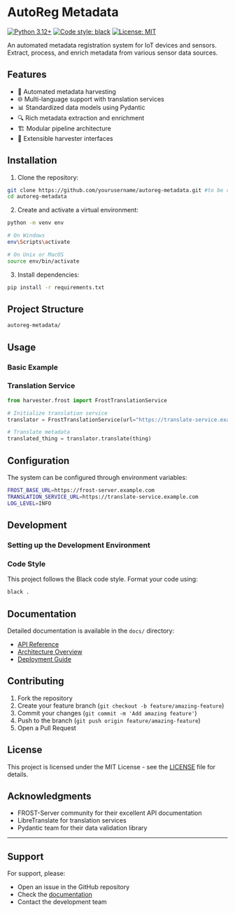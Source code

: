 # AutoReg Metadata

[![Python 3.12+](https://img.shields.io/badge/python-3.12+-blue.svg)](https://www.python.org/downloads/)
[![Code style: black](https://img.shields.io/badge/code%20style-black-000000.svg)](https://github.com/psf/black)
[![License: MIT](https://img.shields.io/badge/License-MIT-yellow.svg)](https://opensource.org/licenses/MIT)

An automated metadata registration system for IoT devices and sensors. Extract, process, and enrich metadata from various sensor data sources.
## Features

- 🔄 Automated metadata harvesting
- 🌐 Multi-language support with translation services
- 📊 Standardized data models using Pydantic
- 🔍 Rich metadata extraction and enrichment
- 🏗️ Modular pipeline architecture
- 🔌 Extensible harvester interfaces

## Installation

1. Clone the repository:

```bash
git clone https://github.com/yourusername/autoreg-metadata.git #to be changed
cd autoreg-metadata
```

2. Create and activate a virtual environment:

```bash
python -m venv env

# On Windows
env\Scripts\activate

# On Unix or MacOS
source env/bin/activate
```

3. Install dependencies:

```bash
pip install -r requirements.txt
```

## Project Structure

```bash
autoreg-metadata/

```

## Usage

### Basic Example


### Translation Service

```python
from harvester.frost import FrostTranslationService

# Initialize translation service
translator = FrostTranslationService(url="https://translate-service.example.com")

# Translate metadata
translated_thing = translator.translate(thing)
```

## Configuration

The system can be configured through environment variables:

```bash
FROST_BASE_URL=https://frost-server.example.com
TRANSLATION_SERVICE_URL=https://translate-service.example.com
LOG_LEVEL=INFO
```

## Development

### Setting up the Development Environment

### Code Style

This project follows the Black code style. Format your code using:

```bash
black .
```

## Documentation

Detailed documentation is available in the `docs/` directory:

- [API Reference](docs/api/README.md)
- [Architecture Overview](docs/architecture/README.md)
- [Deployment Guide](docs/deployment/README.md)

## Contributing

1. Fork the repository
2. Create your feature branch (`git checkout -b feature/amazing-feature`)
3. Commit your changes (`git commit -m 'Add amazing feature'`)
4. Push to the branch (`git push origin feature/amazing-feature`)
5. Open a Pull Request

## License

This project is licensed under the MIT License - see the [LICENSE](LICENSE) file for details.

## Acknowledgments

- FROST-Server community for their excellent API documentation
- LibreTranslate for translation services
- Pydantic team for their data validation library

---

## Support

For support, please:

- Open an issue in the GitHub repository
- Check the [documentation](docs/README.md)
- Contact the development team
